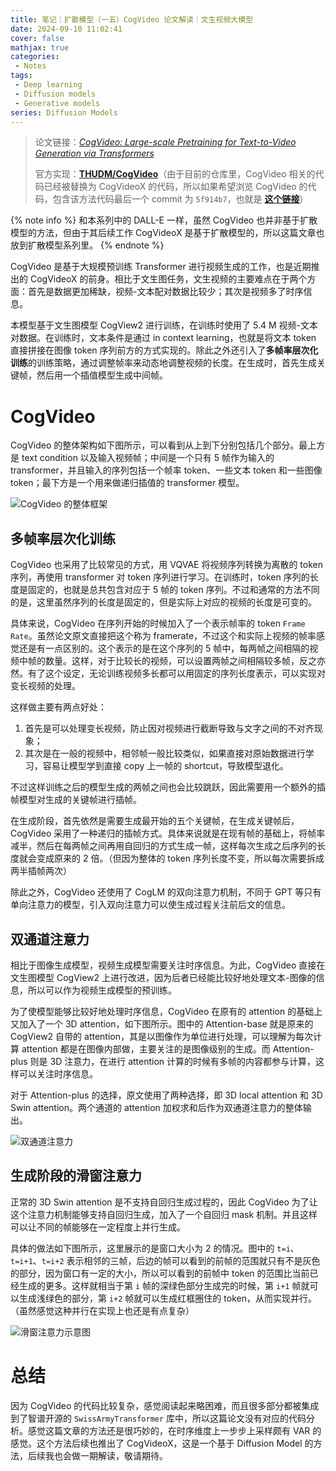 ```yaml
---
title: 笔记｜扩散模型（一五）CogVideo 论文解读｜文生视频大模型
date: 2024-09-10 11:02:41
cover: false
mathjax: true
categories:
 - Notes
tags:
 - Deep learning
 - Diffusion models
 - Generative models
series: Diffusion Models
---
```


> 论文链接：*[CogVideo: Large-scale Pretraining for Text-to-Video Generation via Transformers](https://arxiv.org/abs/2205.15868)*
>
> 官方实现：**[THUDM/CogVideo](https://github.com/THUDM/CogVideo)**（由于目前的仓库里，CogVideo 相关的代码已经被替换为 CogVideoX 的代码，所以如果希望浏览 CogVideo 的代码，包含该方法代码最后一个 commit 为 `5f914b7`，也就是 **[这个链接](https://github.com/THUDM/CogVideo/tree/5f914b772b7e220ee6ae84deb562fb9a1f54c5f8)**）

{% note info %}
和本系列中的 DALL-E 一样，虽然 CogVideo 也并非基于扩散模型的方法，但由于其后续工作 CogVideoX 是基于扩散模型的，所以这篇文章也放到扩散模型系列里。
{% endnote %}

CogVideo 是基于大规模预训练 Transformer 进行视频生成的工作，也是近期推出的 CogVideoX 的前身。相比于文生图任务，文生视频的主要难点在于两个方面：首先是数据更加稀缺，视频-文本配对数据比较少；其次是视频多了时序信息。

本模型基于文生图模型 CogView2 进行训练，在训练时使用了 5.4 M 视频-文本对数据。在训练时，文本条件是通过 in context learning，也就是将文本 token 直接拼接在图像 token 序列前方的方式实现的。除此之外还引入了**多帧率层次化训练**的训练策略，通过调整帧率来动态地调整视频的长度。在生成时，首先生成关键帧，然后用一个插值模型生成中间帧。

# CogVideo

CogVideo 的整体架构如下图所示，可以看到从上到下分别包括几个部分。最上方是 text condition 以及输入视频帧；中间是一个只有 5 帧作为输入的 transformer，并且输入的序列包括一个帧率 token、一些文本 token 和一些图像 token；最下方是一个用来做递归插值的 transformer 模型。

![CogVideo 的整体框架](https://littlenyima-1319014516.cos.ap-beijing.myqcloud.com/blog/2024/09/10/cogvideo-framework.jpg)

## 多帧率层次化训练

CogVideo 也采用了比较常见的方式，用 VQVAE 将视频序列转换为离散的 token 序列，再使用 transformer 对 token 序列进行学习。在训练时，token 序列的长度是固定的，也就是总共包含对应于 5 帧的 token 序列。不过和通常的方法不同的是，这里虽然序列的长度是固定的，但是实际上对应的视频的长度是可变的。

具体来说，CogVideo 在序列开始的时候加入了一个表示帧率的 token `Frame Rate`。虽然论文原文直接把这个称为 framerate，不过这个和实际上视频的帧率感觉还是有一点区别的。这个表示的是在这个序列的 5 帧中，每两帧之间相隔的视频中帧的数量。这样，对于比较长的视频，可以设置两帧之间相隔较多帧，反之亦然。有了这个设定，无论训练视频多长都可以用固定的序列长度表示，可以实现对变长视频的处理。

这样做主要有两点好处：

1. 首先是可以处理变长视频，防止因对视频进行截断导致与文字之间的不对齐现象；
2. 其次是在一般的视频中，相邻帧一般比较类似，如果直接对原始数据进行学习，容易让模型学到直接 copy 上一帧的 shortcut，导致模型退化。

不过这样训练之后的模型生成的两帧之间也会比较跳跃，因此需要用一个额外的插帧模型对生成的关键帧进行插帧。

在生成阶段，首先依然是需要生成最开始的五个关键帧，在生成关键帧后，CogVideo 采用了一种递归的插帧方式。具体来说就是在现有帧的基础上，将帧率减半，然后在每两帧之间再用自回归的方式生成一帧，这样每次生成之后序列的长度就会变成原来的 2 倍。（但因为整体的 token 序列长度不变，所以每次需要拆成两半插帧两次）

除此之外，CogVideo 还使用了 CogLM 的双向注意力机制，不同于 GPT 等只有单向注意力的模型，引入双向注意力可以使生成过程关注前后文的信息。

## 双通道注意力

相比于图像生成模型，视频生成模型需要关注时序信息。为此，CogVideo 直接在文生图模型 CogView2 上进行改进，因为后者已经能比较好地处理文本-图像的信息，所以可以作为视频生成模型的预训练。

为了使模型能够比较好地处理时序信息，CogVideo 在原有的 attention 的基础上又加入了一个 3D attention，如下图所示。图中的 Attention-base 就是原来的 CogView2 自带的 attention，其是以图像作为单位进行处理，可以理解为每次计算 attention 都是在图像内部做，主要关注的是图像级别的生成。而 Attention-plus 则是 3D 注意力，在进行 attention 计算的时候有多帧的内容都参与计算，这样可以关注时序信息。

对于 Attention-plus 的选择，原文使用了两种选择，即 3D local attention 和 3D Swin attention。两个通道的 attention 加权求和后作为双通道注意力的整体输出。

<img src="https://littlenyima-1319014516.cos.ap-beijing.myqcloud.com/blog/2024/09/10/dual-channel-attention.jpg" alt="双通道注意力" style="max-width: min(100%, 400px)" />

## 生成阶段的滑窗注意力

正常的 3D Swin attention 是不支持自回归生成过程的，因此 CogVideo 为了让这个注意力机制能够支持自回归生成，加入了一个自回归 mask 机制。并且这样可以让不同的帧能够在一定程度上并行生成。

具体的做法如下图所示，这里展示的是窗口大小为 2 的情况。图中的 `t=i`、`t=i+1`、`t=i+2` 表示相邻的三帧，后边的帧可以看到的前帧的范围就只有不是灰色的部分，因为窗口有一定的大小，所以可以看到的前帧中 token 的范围比当前已经生成的更多。这样就相当于第 `i` 帧的深绿色部分生成完的时候，第 `i+1` 帧就可以生成浅绿色的部分，第 `i+2` 帧就可以生成红框圈住的 token，从而实现并行。（虽然感觉这种并行在实现上也还是有点复杂）

<img src="https://littlenyima-1319014516.cos.ap-beijing.myqcloud.com/blog/2024/09/10/shifted-window-attention.jpg" alt="滑窗注意力示意图" style="max-width: min(100%, 400px)" />

# 总结

因为 CogVideo 的代码比较复杂，感觉阅读起来略困难，而且很多部分都被集成到了智谱开源的 `SwissArmyTransformer` 库中，所以这篇论文没有对应的代码分析。感觉这篇文章的方法还是很巧妙的，在时序维度上一步步上采样颇有 VAR 的感觉。这个方法后续也推出了 CogVideoX，这是一个基于 Diffusion Model 的方法，后续我也会做一期解读，敬请期待。